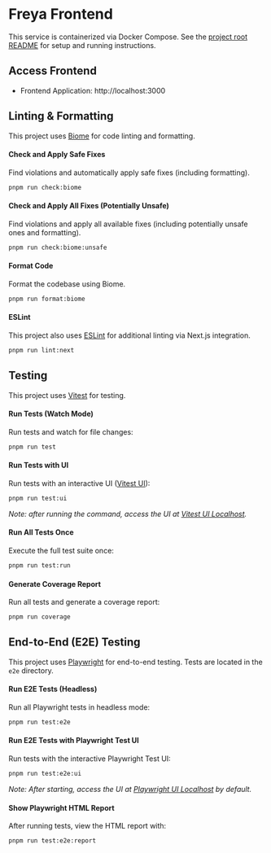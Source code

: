 # Freya Frontend

This service is containerized via Docker Compose. See the [project root README](../README.md) for setup and running instructions.

## Access Frontend

- Frontend Application: http://localhost:3000

## Linting & Formatting

This project uses [Biome][] for code linting and formatting.

#### Check and Apply Safe Fixes
Find violations and automatically apply safe fixes (including formatting).

```bash
pnpm run check:biome
```

#### Check and Apply All Fixes (Potentially Unsafe)
Find violations and apply all available fixes (including potentially unsafe ones and formatting).

```bash
pnpm run check:biome:unsafe
```

#### Format Code
Format the codebase using Biome.

```bash
pnpm run format:biome
```

#### ESLint

This project also uses [ESLint][] for additional linting via Next.js integration.

```bash
pnpm run lint:next
```

## Testing

This project uses [Vitest][] for testing.

#### Run Tests (Watch Mode)
Run tests and watch for file changes:
```bash
pnpm run test
```

#### Run Tests with UI
Run tests with an interactive UI ([Vitest UI][]):
```bash
pnpm run test:ui
```
*Note: after running the command, access the UI at [Vitest UI Localhost][].*

#### Run All Tests Once
Execute the full test suite once:
```bash
pnpm run test:run
```

#### Generate Coverage Report
Run all tests and generate a coverage report:
```bash
pnpm run coverage
```
 
## End-to-End (E2E) Testing

This project uses [Playwright][] for end-to-end testing. Tests are located in the `e2e` directory.

#### Run E2E Tests (Headless)
Run all Playwright tests in headless mode:
```bash
pnpm run test:e2e
```

#### Run E2E Tests with Playwright Test UI
Run tests with the interactive Playwright Test UI:
```bash
pnpm run test:e2e:ui
```
*Note: After starting, access the UI at [Playwright UI Localhost] by default.*

#### Show Playwright HTML Report
After running tests, view the HTML report with:
```bash
pnpm run test:e2e:report
```

[Biome]: https://biomejs.dev/
[ESLint]: https://eslint.org/
[Playwright]: https://playwright.dev/
[Playwright UI Localhost]: http://localhost:9323/
[Vitest]: https://vitest.dev/
[Vitest UI]: https://vitest.dev/guide/ui
[Vitest UI Localhost]: http://localhost:51204/__vitest__/
